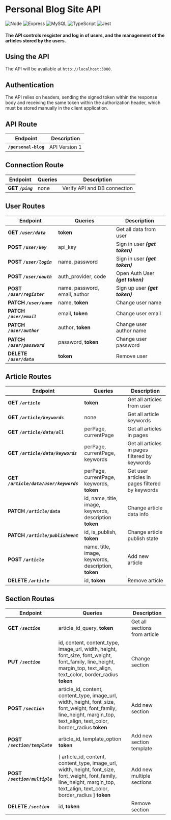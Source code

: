 # Personal Blog Site API
![Node](https://img.shields.io/badge/Node.js-43853D?style=for-the-badge&logo=node.js&logoColor=white) ![Express](https://img.shields.io/badge/Express.js-404D59?style=for-the-badge) ![MySQL](https://img.shields.io/badge/MySQL-005C84?style=for-the-badge&logo=mysql&logoColor=white) ![TypeScript](https://img.shields.io/badge/TypeScript-007ACC?style=for-the-badge&logo=typescript&logoColor=white) ![Jest](https://img.shields.io/badge/Jest-323330?style=for-the-badge&logo=Jest&logoColor=white) 

#### **The API controls resgister and log in of users, and the management of the articles stored by the users.**

## Using the API

The API will be available at `http://localhost:3000`.

## Authentication

The API relies on headers, sending the signed token within the response body and receiving the same token within the authorization header, which must be stored manually in the client application.

## API Route

| Endpoint  | Description | 
| ------ | ------ |
| **`/personal-blog`** | API Version 1 |

## Connection Route

| Endpoint | Queries | Description | 
| ------ | ------ | ------ |
| **GET ***`/ping`***** | none | Verify API and DB connection |

## User Routes

| Endpoint | Queries | Description | 
| ------ | ------ | ------ |
| **GET ***`/user/data`***** | **token** | Get all data from user |
| **POST ***`/user/key`***** | api_key | Sign in user ***(get token)*** |
| **POST ***`/user/login`***** | name, password | Sign in user ***(get token)*** |
| **POST ***`/user/oauth`***** | auth_provider, code | Open Auth User ***(get token)*** |
| **POST ***`/user/register`***** | name, password, email, author | Sign up user  ***(get token)***  |
| **PATCH ***`/user/name`***** | name, **token** | Change user name |
| **PATCH ***`/user/email`***** | email, **token** | Change user email |
| **PATCH ***`/user/author`***** | author, **token** | Change user author name |
| **PATCH ***`/user/password`***** | password, **token** | Change user password |
| **DELETE ***`/user/data`***** | **token** | Remove user |

## Article Routes

| Endpoint | Queries | Description | 
| ------ | ------ | ------ |
| **GET ***`/article`***** | **token** | Get all articles from user |
| **GET ***`/article/keywords`***** | none | Get all article keywords |
| **GET ***`/article/data/all`***** | perPage, currentPage | Get all articles in pages |
| **GET ***`/article/data/keywords`***** | perPage, currentPage, keywords | Get all articles in pages filtered by keywords |
| **GET ***`/article/data/user/keywords`***** | perPage, currentPage, keywords, **token** | Get user articles in pages filtered by keywords |
| **PATCH ***`/article/data`***** | id, name, title, image, keywords, description **token** | Change article data info |
| **PATCH ***`/article/publishment`***** | id, is_publish, **token** | Change article publish state |
| **POST ***`/article`***** | name, title, image, keywords, description, **token** |  Add new article |
| **DELETE ***`/article`***** | id, **token** |  Remove article |

## Section Routes

| Endpoint | Queries | Description | 
| ------ | ------ | ------ |
| **GET ***`/section`***** | article_id_query, **token** | Get all sections from article |
| **PUT ***`/section`***** | id, content, content_type, image_url, width, height, font_size, font_weight, font_family, line_height, margin_top, text_align, text_color, border_radius **token** | Change section |
| **POST ***`/section`***** | article_id, content, content_type, image_url, width, height, font_size, font_weight, font_family, line_height, margin_top, text_align, text_color, border_radius **token** | Add new section |
| **POST ***`/section/template`***** | article_id, template_option **token** | Add new section template |
| **POST ***`/section/multiple`***** | [ article_id, content, content_type, image_url, width, height, font_size, font_weight, font_family, line_height, margin_top, text_align, text_color, border_radius ] **token** | Add new multiple sections |
| **DELETE ***`/section`***** | id, **token** | Remove section |
